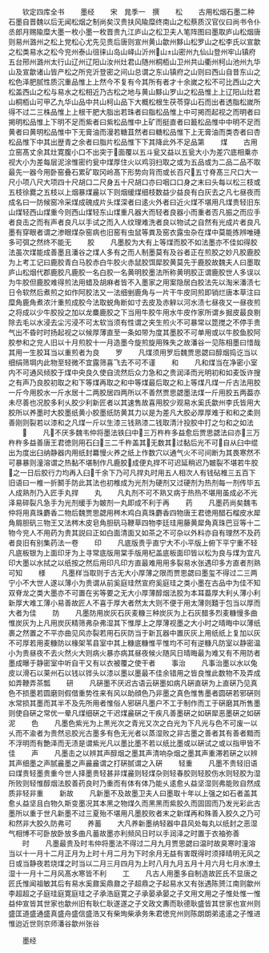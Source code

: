 　　钦定四库全书
　　墨经
　　宋　晁季一　撰
　　松
　　古用松烟石墨二种石墨自晋魏以后无闻松烟之制尚矣汉贵扶风隃糜终南山之松蔡质汉官仪曰尚书令仆丞郎月赐隃糜大墨一枚小墨一枚晋贵九江庐山之松卫夫人笔阵图曰墨取庐山松烟唐则易州潞州之松上党松心尤先见贵后唐则宣州黄山歙州黟山松罗山之松李氏以宣歙之松类易水之松今兖州泰山徂徕山岛山峄山沂州山山密州九仙山登州牢山镇府五台邢州潞州太行山辽州辽阳山汝州灶君山随州桐栢山卫州共山衢州柯山池州九华山及宣歙诸山皆产松之所兖沂登密之间山总谓之东山镇府之山则曰西山自昔东山之松色泽肥腻性质沉重品惟上上然今不复有今其所有者才十余嵗之松不可比西山之大松盖西山之松与易水之松相近乃古松之地与黄山黟山罗山之松品惟上上辽阳山灶君山桐栢山可甲乙九华山品中共山柯山品下大概松根生茯苓穿山石而出者透脂松嵗所得不过二三株品惟上上根干肥大脂出若珠者曰脂松品惟上中可掲而起视之而明者曰掲明松品惟上下明不足而紫者曰紫松品惟中上矿而挺直者曰籖松品惟中中明不足而黄者曰黄明松品惟中下无膏油而漫若糖苴然者曰糖松品惟下上无膏油而类杏者曰杏松品惟下中其出歴青之余者曰脂片松品惟下下其降此外不足品第
　　煤
　　古用立窑髙丈余其灶寛腹小口不出突于面覆以五斗瓮又益以五瓮大小为差穴底相乗亦视大小为差每层泥涂惟密约瓮中煤厚住火以鸡羽扫取之或为五品或为二品二品不取最先一器今用卧窑叠石累矿取冈岭髙下形势向背而或长百尺五寸脊髙三尺口大一尺小项八尺大项四十尺胡口二尺身五十尺胡口亦曰咽口口身之末曰头每以松三枝或五枝徐爨之五枝以上烟暴煤麄以下则烟缓煤细枝数益少益良有白灰去之凡七昼夜而成名曰一防候窑冷采煤成磈成片头煤深者曰逺火外者曰近火煤不堪用凡煤贵轻旧东山煤轻西山煤重今则西山煤轻东山煤重凡器大而轻者良器小而重者否凡振之而应手者良击之而有声者良凡以手试之而入人纹理难洗者良以物试之自然有光成片者良凡墨有穿眼者谓之渗眼煤杂窑病也旧窑有虫鼠等粪及窑衣露虫杂在煤中莫能拣辨唯硾多可弭之然终不能无
　　胶
　　凡墨胶为大有上等煤而胶不如法墨亦不佳如得胶法虽次煤能成善墨且潘谷之煤人多有之而人制墨莫有及谷者正在煎胶之妙凡胶鹿胶为上考工记曰鹿胶青白马胶赤白牛胶火赤鼠胶饵犀胶黄莫先于鹿胶故魏夫人曰墨取庐山松烟代郡鹿胶凡鹿胶一名白胶一名黄明胶墨法所称黄明胶正谓鹿胶世人多误以为牛胶但鹿胶难得煎法用蜡及胡麻者皆不入墨家之用案隐居白胶法先以淘米潘渍七日令软然后煮煎之如作阿胶法又一法细剉鹿角与一片干牛皮同煎即销烂唐本草注曰糜角鹿角煮浓汁重煎成胶今法取蜕角断如寸去皮及赤觪以河水渍七昼夜又一昼夜煎之将成以少牛胶投之加以龙麋鹿胶之下当用牛胶牛用水牛皮作家所谓乡掘皮最良剔除去毛以水浸去尘污浸不可太软当须有性谓之夹生煎火不可暴常以箆搅之不停手贵气出不昏时时扬起视之以候厚薄直至一条如带为度其墨胶不可单用或以牛胶鱼胶阿胶参和之兖人旧以十月煎胶十一月造墨今旋煎旋用殊失之故潘谷一见陈相墨曰惜哉其用一生胶耳当以重煎者为良
　　罗
　　凡煤须用罗后魏贾思勰曰醇烟捣讫当以细绢筛堈内此物至轻微不宜露筛喜飞去不可不谨
　　和
　　凡和煤当在净密小室内不可通风倾胶于煤中央良久使自流然后众力急和之贵润泽而光明初和如麦饭许搜之有声乃良胶初取之和下等煤再取之和中等煤最后取之和上等煤凡煤一斤古法用胶一斤今用胶水一斤水居十二两胶居四两所以不善然贾思勰墨法煤一斤用胶五两葢亦未尽善也况胶多利乆胶少利新匠者以其速售故喜用胶少观易水奚氏歙州李氏皆用大胶所以养墨时大胶墨纸黄小胶墨纸防黄其力以是为差凡大胶必厚厚难于和和之柔则善刚则裂若以漆和之凡煤一斤以生漆三钱熟漆二钱取清汁投胶中打之匀和之如法
　　
　　凡不厌多魏韦仲将墨法铁臼中三万杵杵多益愈后贾思勰法曰亦三万杵杵多益善唐王君徳则用石臼三二千杵盖其无数其过黏后光不可自从臼中绲出为度出臼纳静器内用纸封羃慢火养之纸上作数穴以通气火不可间断为其畏寒然不可暴暴则潼溶谓之热黏不堪制作凡鹿胶成便丸捍不可迟延稍迟乃皴裂不堪若牛胶之一日后胶行力均再入臼千余下乃可凡捍丸时用五人相次人有钱砧椎三五百下旧语曰一椎一折鬭手防此其法也初椎成为光剂为硬剂又过硬剂为热剂每一剂传毕五人成熟剂乃入匠手丸捍
　　丸
　　凡丸剂不可不熟又病于热热不堪用虽成必不光泽易碎裂凡急手为光剂缓手为皴剂一丸即成不利于再
　　药
　　凡墨药尚矣魏韦仲将用真珠麝香二物后魏贾思勰用梣木鸡白真珠麝香四物唐王君徳用醋石榴皮水犀角屑胆矾三物王又法梣木皮皂角胆矾马鞭草四物李廷珪用藤黄犀角真珠巴豆等十二物今兖人不用药为贵其説曰正如白面清面又如茶之不可杂以外料亦自有理然不及药者良旧有别集药法一卷
　　印
　　凡底版贵乎直宁大不小平版上俯下平宁重不轻凡底板银为上面印牙为上寻常底版用棠手版用杞盖底板面印皆以松为良与煤为宜凡印大墨以水拭之以纸按之然后用印凡印方直最难用用多裂易水张遇印多方直者剂熟可知
　　様
　　凡墨样当取则于古无大小厚薄之限而贾思勰曰墨玺不得过二三两宁小不大世人遂以薄小为贵谓从前奚庭珪然宣府奚庭珪之类小墨在古品中为佳不知双脊龙之类大墨亦不可置在劣等要之无大小厚薄醇烟法胶为本耳葢厚大利乆薄小利新厚大难工薄小易善故匠人不喜于厚大者然太大则不便于用太薄则囏于包当以厚而大者为佳
　　防
　　凡墨防用炭灰石灰麦糠三种炭灰为上石灰醋多烈麦糠慢多曲惟炭灰为上凡用炭灰精筛弗杂弗湿其下惟厚上之厚薄视墨之大小时之晴晦中以薄纸裹之然置之不平亦曲见风亦裂若用石灰防当于新瓦器中置灰灰上用纸纸上复加以灰不可厚若用麦糠防以椽架苇县室中其上糠底糠惟平惟均不可有逆糠凡防室以静密温小为贵昼夜不去火然火大则病火暴亦病其昼夜候火随风日晴晦最为难又有不用防者墨成曝于静密室中听自干又有以衣被覆之使干者
　　事治
　　凡事治墨以水以兔皮以滑石以莱州石以钱以铧头以漆以墨以墨最不佳余错用之皆良惟此数物不及弄成如弄鞭弄茶瓢
　　研
　　凡硏墨不厌迟古语云硏墨如病凡硏直硏为上直硏乃见真色不损墨若圆磨则假借重势徃来有风以助顔色乃非墨之真色惟售墨者圆硏若邪硏则水常损其墨而其半不及先所用者惟俗人邪硏凡墨户不工于制作而工于硏磨其所售墨则使自硏之常优一晕凡煤细硏之干迟煤麄硏之干疾凡善墨硏之如硏犀恶墨硏之如硏泥
　　色
　　凡墨色紫光为上黒光次之青光又次之白光为下凡光与色不可废一以乆而不渝者为贵然忌胶光古墨多有色无光者以蒸湿败之非古墨之善者其有善者黯而不浮明而有艶泽而无渍是谓紫光凡以墨比墨不若以纸比墨或以硏试之或以指甲皆不佳
　　声
　　凡墨击之以辨其声醇烟之墨其声清响杂烟之墨其声重滞若硏之以辨其声细墨之声腻麄墨之声麄麄谓之打硏腻谓之入硏
　　轻重
　　凡墨不贵轻旧语曰煤贵轻墨贵重今世人择墨贵轻甚非煤麄则轻煤杂则轻春胶则轻胶伤水则轻胶为湿所败则轻惟醇烟法胶善药良时乃重而有体有体乃能乆逺愈乆益坚湿则弗能败自然成质非轻非重
　　新故
　　凡新墨不及故墨卫夫人曰墨取十年以上强之如石者盖其愈乆益坚且白物久斯变墨况其本黑之物煤久而黑黑而紫胶久而固固而乃发光彩此古墨所以重于世凡新墨不过三夏殆不堪用凡墨胶败者末之新煤再和殊善入胶久之乃可和然非大胶久防弗可
　　养蓄
　　大凡养新墨纳轻器中县风处每丸以纸封之恶湿气相博不可卧放卧放多曲凡蓄故墨亦利频风日时以手润泽之时置于衣袖弥善
　　时
　　凡墨最贵及时韦仲将墨法不得过二月九月贾思勰曰温时故臭寒时潼溶当以十一月十二月正月为上时十月二月为下时余月无益有害既得时须择晴明无风之日或当静夜若烧煤之时当以二月三月四月为上时八月九月五月十月六月七月水潦土湿十一月十二月风髙水寒皆不利
　　工
　　凡古人用墨多自制造故匠氏不显唐之匠氏惟闻祖敏其后有易水奚鼐奚鼎鼐之子超鼎之子起易水又有张遇陈赟江南则歙州李超超之子庭珪庭寛庭珪之子承浩庭寛之子承晏承晏之子文用文用之子惟处惟一惟益仲宣皆其世家也歙州旧有耿仁耿遂遂之子文政文夀而耿德耿盛皆其世家也宣州则盛匡道盛通盛真盛舟盛信盛浩又有柴珣柴承务朱君徳兖州则陈朗朗弟逺逺之子惟进惟迨近世则京师潘谷歙州张谷

　　墨经
